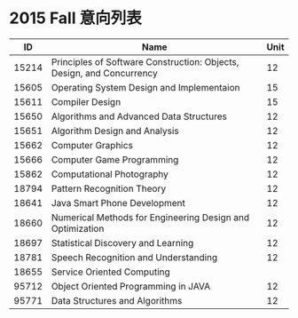 # 2015 Fall 意向列表

ID | Name | Unit
--- | --- | ---
15214 | Principles of Software Construction: Objects, Design, and Concurrency | 12
15605 | Operating System Design and Implementaion | 15
15611 | Compiler Design | 15
15650 | Algorithms and Advanced Data Structures | 12
15651 | Algorithm Design and Analysis | 12
15662 | Computer Graphics | 12
15666 | Computer Game Programming | 12
15862 | Computational Photography | 12
18794 | Pattern Recognition Theory | 12
18641 | Java Smart Phone Development | 12
18660 | Numerical Methods for Engineering Design and Optimization | 12
18697 | Statistical Discovery and Learning | 12
18781 | Speech Recognition and Understanding | 12
18655 | Service Oriented Computing
95712 | Object Oriented Programming in JAVA | 12
95771 | Data Structures and Algorithms | 12
